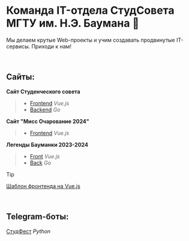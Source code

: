 # Команда IT-отдела СтудСовета МГТУ им. Н.Э. Баумана 👋
Мы делаем крутые Web-проекты и учим создавать продвинутые IT-сервисы. Приходи к нам!

<br>

## Сайты:
**Сайт Студенческого совета**
> - [Frontend](https://github.com/STUD-IT-team/bmstu-stud-web-frontend) _Vue.js_
> - [Backend](https://github.com/STUD-IT-team/bmstu-stud-web-backend) _Go_

**Сайт "Мисс Очарование 2024"**
> - [Frontend](https://github.com/STUD-IT-team/miss-bmstu-frontend) _Vue.js_

**Легенды Бауманки 2023-2024**
> - [Front](https://github.com/STUD-IT-team/bauman-legends-frontend) _Vue.js_
> - [Back](https://github.com/STUD-IT-team/bauman-legends-backend) _Go_

> [!TIP]
> [Шаблон фронтенда на Vue.js](https://github.com/SergTyapkin/vue-frontend-template)

<br>

## Telegram-боты:
[СтудФест](https://github.com/STUD-IT-team/python-stud-fest) _Python_
